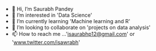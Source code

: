 - 👋 Hi, I’m Saurabh Pandey
- 👀 I’m interested in 'Data Science'
- 🌱 I’m currently learning 'Machine learning and R'
- 💞️ I’m looking to collaborate on 'projects on data analysis'
- 📫 How to reach me ...'isaurabhp12@gmail.com' or 'www.twitter.com/isawrabh'

<!---
isaurabhpandey/isaurabhpandey is a ✨ special ✨ repository because its `README.md` (this file) appears on your GitHub profile.
You can click the Preview link to take a look at your changes.
--->
